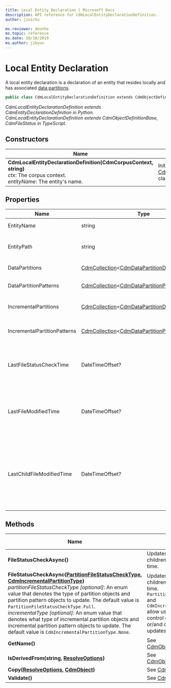 ```yaml
---
title: Local Entity Declaration | Microsoft Docs
description: API reference for CdmLocalEntityDeclarationDefinition.
author: jinichu

ms.reviewer: deonhe 
ms.topic: reference 
ms.date: 10/18/2019
ms.author: jibyun
---
```


# Local Entity Declaration 

A local entity declaration is a declaration of an entity that resides locally and has associated [data partitions](datapartition.md).

```csharp
public class CdmLocalEntityDeclarationDefinition extends CdmObjectDefinitionBase, CdmEntityDeclarationDefinition
```
*CdmLocalEntityDeclarationDefinition extends CdmEntityDeclarationDefinition in Python.*<br/>
*CdmLocalEntityDeclarationDefinition extends CdmObjectDefinitionBase, CdmFileStatus in TypeScript.*

## Constructors
|Name|Description|
|---|---|
|**CdmLocalEntityDeclarationDefinition(CdmCorpusContext, string)**<br/>*ctx*: The corpus context.<br/>*entityName*: The entity's name.|Initializes a new instance of the [CdmLocalEntityDeclarationDefinition](localentitydeclaration.md) class.|

## Properties
|Name|Type|Description|SDK|
|---|---|---|---|
|EntityName|string|The entity's name.|1.0|
|EntityPath|string|The corpus path to the entity definition.|1.0|
|DataPartitions|[CdmCollection](collection.md)\<[CdmDataPartitionDefinition](datapartition.md)>|The data partitions.|1.0|
|DataPartitionPatterns|[CdmCollection](collection.md)\<[CdmDataPartitionPatternDefinition](datapartitionpattern.md)>|The data partition patterns.|1.0|
|IncrementalPartitions|[CdmCollection](collection.md)\<[CdmDataPartitionDefinition](datapartition.md)>|The incremental partitions.|1.6|
|IncrementalPartitionPatterns|[CdmCollection](collection.md)\<[CdmDataPartitionPatternDefinition](datapartitionpattern.md)>|The incremental partition patterns.|1.6|
|LastFileStatusCheckTime|DateTimeOffset?|The last time the modified time was checked for this file.|1.0|
|LastFileModifiedTime|DateTimeOffset?|The last time this file was modified according to the object model.|1.0|
|LastChildFileModifiedTime|DateTimeOffset?|The greatest last time reported by any of the children objects about their file status check times.|1.0|


## Methods
|Name|Description|Return Type|SDK|
|---|---|---|---|
|**FileStatusCheckAsync()**|Updates the object and its children, if any, with the current time.|Task|1.0|
|**FileStatusCheckAsync([PartitionFileStatusCheckType](partitionfilestatuscheckType.md), [CdmIncrementalPartitionType](cdmincrementalpartitiontype.md))**<br/>*partitionFileStatusCheckType [optional]*: An enum value that denotes the type of partition objects and partition pattern objects to update. The default value is `PartitionFileStatusCheckType.Full`. <br/>*incrementalType [optional]*: An enum value that denotes what type of incremental partition objects and incremental partition pattern objects to update. The default value is `CdmIncrementalPartitionType.None`.|Updates the object and its children, if any, with the current time. `PartitionFileStatusCheckType` and `CdmIncrementalPartitionType` allow users to have better control of which data partition or/and data partition pattern updates should be performed.|Task|1.6|
|**GetName()**|See [CdmObjectDefinition.GetName()](cdmobjectdefinition.md#methods).|string|1.0|
|**IsDerivedFrom(string, [ResolveOptions](../utilities/resolveoptions.md))**|See [CdmObject.IsDerivedFrom(...)](cdmobject.md#methods).|bool|1.0|
|**Copy([ResolveOptions](../utilities/resolveoptions.md), [CdmObject](cdmobject.md))**|See [CdmObject.Copy(...)](cdmobject.md#methods).|[CdmObject](cdmobject.md)|1.0|
|**Validate()**|See [CdmObject.Validate()](cdmobject.md#methods).|bool|1.0|
